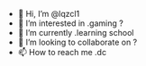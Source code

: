 - 👋 Hi, I’m @lqzcl1
- 👀 I’m interested in .gaming ?
- 🌱 I’m currently .learning school
- 💞️ I’m looking to collaborate on ?
- 📫 How to reach me .dc

<!---
lqzcl1/lqzcl1 is a ✨ special ✨ repository because its `README.md` (this file) appears on your GitHub profile.
You can click the Preview link to take a look at your changes.
--->
